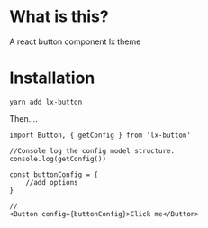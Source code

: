 # What is this?

A react button component lx theme


# Installation

`yarn add lx-button`


Then....

```
import Button, { getConfig } from 'lx-button'

//Console log the config model structure.
console.log(getConfig())

const buttonConfig = {
    //add options 
}

//
<Button config={buttonConfig}>Click me</Button>
```